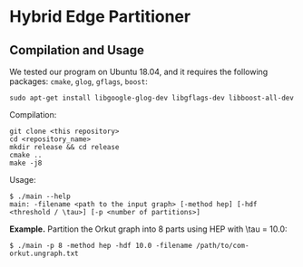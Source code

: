 Hybrid Edge Partitioner
=============================================


Compilation and Usage
---------------------

We tested our program on Ubuntu 18.04, and it requires the following
packages: `cmake`, `glog`, `gflags`, `boost`:
```
sudo apt-get install libgoogle-glog-dev libgflags-dev libboost-all-dev
```

Compilation:
```
git clone <this repository>
cd <repository_name>
mkdir release && cd release
cmake ..
make -j8
```

Usage:
```
$ ./main --help
main: -filename <path to the input graph> [-method hep] [-hdf <threshold / \tau>] [-p <number of partitions>] 
```

**Example.** Partition the Orkut graph into 8 parts using HEP with \tau = 10.0:
```
$ ./main -p 8 -method hep -hdf 10.0 -filename /path/to/com-orkut.ungraph.txt
```

